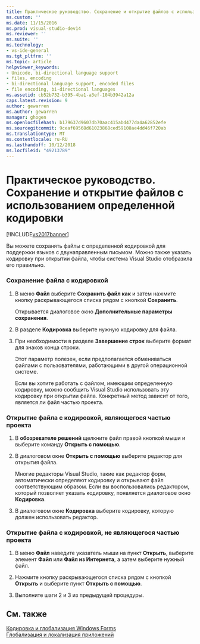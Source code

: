 ```yaml
---
title: Практическое руководство. Сохранение и открытие файлов с использованием определенной кодировки | Документы Майкрософт
ms.custom: ''
ms.date: 11/15/2016
ms.prod: visual-studio-dev14
ms.reviewer: ''
ms.suite: ''
ms.technology:
- vs-ide-general
ms.tgt_pltfrm: ''
ms.topic: article
helpviewer_keywords:
- Unicode, bi-directional language support
- files, encoding
- bi-directional language support, encoded files
- file encoding, bi-directional languages
ms.assetid: cb52b732-b395-4ba1-a3ef-104b3942a12a
caps.latest.revision: 9
author: gewarren
ms.author: gewarren
manager: ghogen
ms.openlocfilehash: b179637d9607db70aac415abd477da4a62852efe
ms.sourcegitcommit: 9ceaf69568d61023868ced59108ae4dd46f720ab
ms.translationtype: MT
ms.contentlocale: ru-RU
ms.lasthandoff: 10/12/2018
ms.locfileid: "49213789"
---
```

# <a name="how-to-save-and-open-files-with-encoding"></a>Практическое руководство. Сохранение и открытие файлов с использованием определенной кодировки
[!INCLUDE[vs2017banner](../includes/vs2017banner.md)]

Вы можете сохранять файлы с определенной кодировкой для поддержки языков с двунаправленным письмом. Можно также указать кодировку при открытии файла, чтобы система Visual Studio отобразила его правильно.  
  
### <a name="to-save-a-file-with-encoding"></a>Сохранение файла с кодировкой  
  
1.  В меню **Файл** выберите **Сохранить файл как** и затем нажмите кнопку раскрывающегося списка рядом с кнопкой **Сохранить**.  
  
     Открывается диалоговое окно **Дополнительные параметры сохранения**.  
  
2.  В разделе **Кодировка** выберите нужную кодировку для файла.  
  
3.  При необходимости в разделе **Завершение строк** выберите формат для знаков конца строки.  
  
     Этот параметр полезен, если предполагается обмениваться файлами с пользователями, работающими в другой операционной системе.  
  
     Если вы хотите работать с файлом, имеющим определенную кодировку, можно сообщить Visual Studio использовать эту кодировку при открытии файла. Конкретный метод зависит от того, является ли файл частью проекта.  
  
### <a name="to-open-an-encoded-file-that-is-part-of-a-project"></a>Открытие файла с кодировкой, являющегося частью проекта  
  
1.  В **обозревателе решений** щелкните файл правой кнопкой мыши и выберите команду **Открыть с помощью**.  
  
2.  В диалоговом окне **Открыть с помощью** выберите редактор для открытия файла.  
  
     Многие редакторы Visual Studio, такие как редактор форм, автоматически определяют кодировку и открывают файл соответствующим образом. Если вы воспользовались редактором, который позволяет указать кодировку, появляется диалоговое окно **Кодировка**.  
  
3.  В диалоговом окне **Кодировка** выберите кодировку, которую должен использовать редактор.  
  
### <a name="to-open-an-encoded-file-that-is-not-part-of-a-project"></a>Открытие файла с кодировкой, не являющегося частью проекта  
  
1.  В меню **Файл** наведите указатель мыши на пункт **Открыть**, выберите элемент **Файл** или **Файл из Интернета**, а затем выберите нужный файл.  
  
2.  Нажмите кнопку раскрывающегося списка рядом с кнопкой **Открыть** и выберите пункт **Открыть с помощью**.  
  
3.  Выполните шаги 2 и 3 из предыдущей процедуры.  
  
## <a name="see-also"></a>См. также  
 [Кодировка и глобализация Windows Forms](http://msdn.microsoft.com/library/22e8965d-a712-42b3-8167-3ee346bd70f9)   
 [Глобализация и локализация приложений](../ide/globalizing-and-localizing-applications.md)

